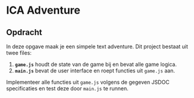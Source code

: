 # ICA Adventure

## Opdracht

In deze opgave maak je een simpele text adventure. Dit project bestaat uit twee files:

1. **`game.js`** houdt de state van de game bij en bevat alle game logica.
1. **`main.js`** bevat de user interface en roept functies uit `game.js` aan.

Implementeer alle functies uit `game.js` volgens de gegeven JSDOC specificaties en test deze door `main.js` te runnen.
